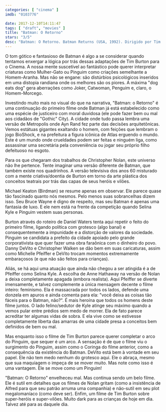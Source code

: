 ```yaml
---
categories: [ "cinema" ]
imdb: "0103776"

date: 2017-12-10T14:11:47
tags: [ "draft", "movies" ]
title: "Batman: O Retorno"
stars: "3/5"
desc: "Batman: O Retorno. Batman Returns (USA, 1992). Dirigido por Tim Burton. Escrito por Bob Kane, Daniel Waters, Sam Hamm. Com Michael Keaton (Batman / Bruce Wayne), Danny DeVito (Penguin / Oswald Cobblepot), Michelle Pfeiffer (Catwoman / Selina Kyle), Christopher Walken (Max Shreck), Michael Gough (Alfred Pennyworth), Michael Murphy (The Mayor), Cristi Conaway (Ice Princess), Andrew Bryniarski (Charles 'Chip' Shreck), Pat Hingle (Commissioner James Gordon)."
---
```

O tom gótico e fantasioso de Batman é algo a se considerar quando tentamos enxergar a lógica por trás dessas adaptações de Tim Burton para o Cinema. A nossa mente suscetível ao fantástico pode querer interpretar criaturas como Mulher-Gato ou Pinguim como criações semelhante a Homem-Aranha. Mas não se engane: são distúrbios psicológicos inseridos em uma distopia randiana onde os melhores são os piores. A máxima "dog eats dog" gera aberrações como Joker, Catwoman, Penguim e, claro, o Homem-Morcego.

Investindo muito mais no visual do que na narrativa, "Batman: o Retorno" é uma continuação do primeiro filme onde Batman já está estabelecido como uma espécie de justiceiro com moral duvidosa (ele pode fazer bem ou mal aos cidadãos de "Gothic" City). A cidade onde tudo passa lembra uma versão de Metropolis onde Ayn Rand fez parte das decisões arquitetônicas. Vemos estátuas gigantes exaltando o homem, com feições que lembram o jogo BioShock, e na prefeitura a figura icônica de Atlas erguendo o mundo. Este é um mundo onde crueldades podem ser feitas e ninguém liga, como assassinar uma secretária pela conveniência ou jogar seu próprio filho defeituoso no esgoto.

Para os que chegaram dos trabalhos de Christopher Nolan, este universo não lhe pertence. Tente imaginar uma versão diferente de Batman, que também existe nos quadrinhos. A versão televisiva dos anos 60 misturado com a mente criativa/doentia de Burton em torno da arte plástica dos conceitos teatrais por trás das capas de seus heróis e vilões.

Michael Keaton (Birdman) se resume apenas em observar. Ele parece quase tão fascinado quanto nós mesmos. Pelo menos suas sobrancelhas dizem isso. Seu Bruce Wayne é digno de respeito, mas seu Batman é apenas uma fantasia de luxo. E ele nem está na frente da competição quando Selina Kyle e Pinguim vestem suas personas.

Burton através do roteiro de Daniel Waters tenta aqui repetir o feito do primeiro filme, ligando política com grotesco (algo banal) e consequentemente a impunidade e a distorção de valores da sociedade. Pinguim se candidata a prefeito da cidade apoiado pelo grande corporativista que quer fazer uma obra faraônica com o dinheiro do povo. Danny DeVito e Christopher Walken se dão bem em suas caricaturas, assim como Michelle Pfeiffer e DeVito trocam momentos extremamente embaraçosos (e que não são feitos para crianças).

Aliás, se há aqui uma atuação que ainda não chegou a ser atingida é a de Pfeiffer como Selina Kyle. A escolha de Anne Hathaway na versão de Nolan a deixa completamente apagada (embora realista). Aqui Pfeiffer se diverte imensamente, e talvez complemente a única mensagem decente o filme inteiro: feminismo. Ela é massacrada por todos os lados, defende uma donzela em apuros e ainda comenta para ela: "você deixa as coisas tão fáceis para o Batman, não?". É mais heroína que todos os homens deste filme juntos. O lado felino/sedutor de Kyle atinge seu máximo quando a vemos pular entre prédios sem medo de morrer. Ela de fato parece acreditar ter algumas vidas de sobra. E ela vive como se estivesse completamente liberta das amarras de uma cidade presa a conceitos bem definidos de bem ou mal.

Mas enquanto isso o filme de Tim Burton parece querer completar o arco do Pinguim, que sequer é um arco. A sensação é de que o filme viu o surgimento do Pinguim, assim como o Coringa do filme anterior, como a consequência da existência do Batman. DeVito está bem à vontade em seu papel. Ele não tem medo nenhum do grotesco aqui. Ele o abraça, mesmo que sua maquiagem o impeça de se mover muito. Mas note como isso é uma vantagem. Ele se move como um Pinguim!

"Batman: O Retorno" envelheceu mal. Mas continua sendo um belo filme. Ele é sutil em detalhes que os filmes de Nolan gritam (como a insistência de Alfred para que seu patrão arruma uma companhia) e não-sutil em seu plot megalomaníaco (como deve ser). Enfim, um filme de Tim Burton sobre super-heróis e super-vilões. Muito dark para as crianças de hoje em dia. Talvez até para as daquele dia.
